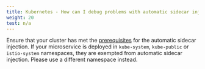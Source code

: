 ```yaml
---
title: Kubernetes - How can I debug problems with automatic sidecar injection?
weight: 20
test: n/a
---
```


Ensure that your cluster has met the
[prerequisites](/docs/setup/additional-setup/sidecar-injection/#automatic-sidecar-injection) for
the automatic sidecar injection. If your microservice is deployed in
`kube-system`, `kube-public` or `istio-system` namespaces, they are exempted
from automatic sidecar injection. Please use a different namespace
instead.

